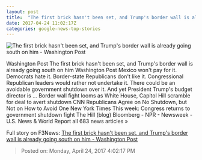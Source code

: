 ```yaml
---
layout: post
title:  "The first brick hasn't been set, and Trump's border wall is already going south on him - Washington Post"
date: 2017-04-24 11:02:17Z
categories: google-news-top-stories
---
```


![The first brick hasn't been set, and Trump's border wall is already going south on him - Washington Post](https://img.washingtonpost.com/rf/image_1484w/2010-2019/WashingtonPost/2016/07/20/National-Politics/Images/rncconvention021469042711.jpg)

Washington Post The first brick hasn't been set, and Trump's border wall is already going south on him Washington Post Mexico won't pay for it. Democrats hate it. Border-state Republicans don't like it. Congressional Republican leaders would rather not undertake it. There could be an avoidable government shutdown over it. And yet President Trump's budget director is ... Border wall fight looms as White House, Capitol Hill scramble for deal to avert shutdown CNN Republicans Agree on No Shutdown, but Not on How to Avoid One New York Times This week: Congress returns to government shutdown fight The Hill (blog) Bloomberg - NPR - Newsweek - U.S. News & World Report all 683 news articles »


Full story on F3News: [The first brick hasn't been set, and Trump's border wall is already going south on him - Washington Post](http://www.f3nws.com/n/zHFnDE)

> Posted on: Monday, April 24, 2017 4:02:17 PM
